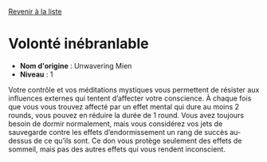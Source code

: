 [Revenir à la liste](..)

# Volonté inébranlable

 * **Nom d'origine** : Unwavering Mien
 * **Niveau** : 1


<p>Votre contrôle et vos méditations mystiques vous permettent de résister aux influences externes qui tentent d’affecter votre conscience. À chaque fois que vous vous trouvez affecté par un effet mental qui dure au moins 2 rounds, vous pouvez en réduire la durée de 1 round. Vous avez toujours besoin de dormir normalement, mais vous considérez vos jets de sauvegarde contre les effets d’endormissement un rang de succès au-dessus de ce qu’ils sont. Ce don vous protège seulement des effets de sommeil, mais pas des autres effets qui vous rendent inconscient.</p>
